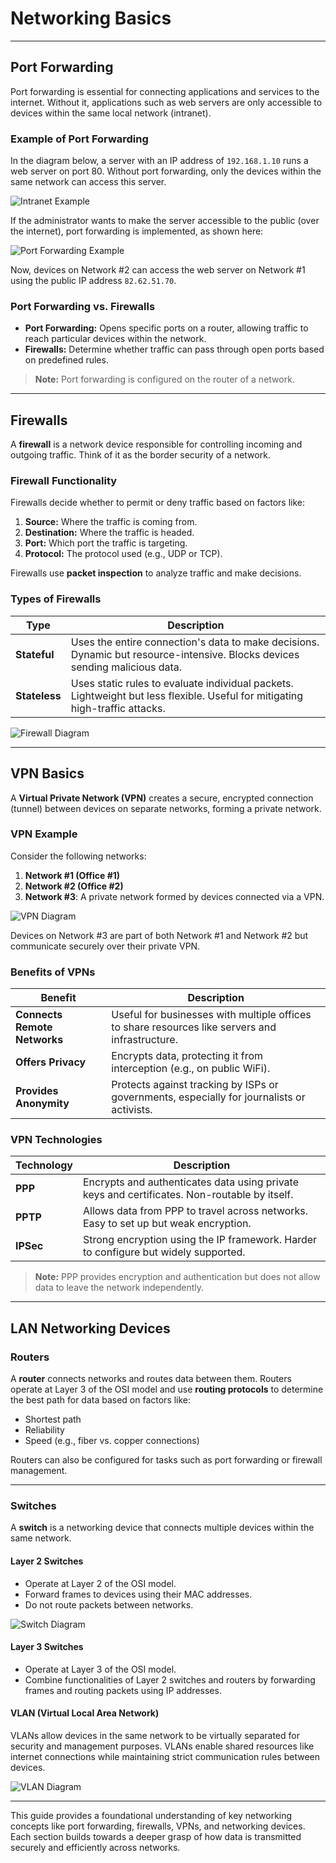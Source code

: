 # Networking Basics  

---

## Port Forwarding  
Port forwarding is essential for connecting applications and services to the internet. Without it, applications such as web servers are only accessible to devices within the same local network (intranet).  

### Example of Port Forwarding  
In the diagram below, a server with an IP address of `192.168.1.10` runs a web server on port 80. Without port forwarding, only the devices within the same network can access this server.  

![Intranet Example](./images/internet01.png)  

If the administrator wants to make the server accessible to the public (over the internet), port forwarding is implemented, as shown here:  

![Port Forwarding Example](./images/internet01e02.png)  

Now, devices on Network #2 can access the web server on Network #1 using the public IP address `82.62.51.70`.  

### Port Forwarding vs. Firewalls  
- **Port Forwarding:** Opens specific ports on a router, allowing traffic to reach particular devices within the network.  
- **Firewalls:** Determine whether traffic can pass through open ports based on predefined rules.  

> **Note:** Port forwarding is configured on the router of a network.  

---

## Firewalls  
A **firewall** is a network device responsible for controlling incoming and outgoing traffic. Think of it as the border security of a network.  

### Firewall Functionality  
Firewalls decide whether to permit or deny traffic based on factors like:  
1. **Source:** Where the traffic is coming from.  
2. **Destination:** Where the traffic is headed.  
3. **Port:** Which port the traffic is targeting.  
4. **Protocol:** The protocol used (e.g., UDP or TCP).  

Firewalls use **packet inspection** to analyze traffic and make decisions.  

### Types of Firewalls  
| **Type**     | **Description**                                                                                                           |
|--------------|---------------------------------------------------------------------------------------------------------------------------|
| **Stateful** | Uses the entire connection's data to make decisions. Dynamic but resource-intensive. Blocks devices sending malicious data.|
| **Stateless**| Uses static rules to evaluate individual packets. Lightweight but less flexible. Useful for mitigating high-traffic attacks.|

![Firewall Diagram](./images/firewall.png)  

---

## VPN Basics  
A **Virtual Private Network (VPN)** creates a secure, encrypted connection (tunnel) between devices on separate networks, forming a private network.  

### VPN Example  
Consider the following networks:  
1. **Network #1 (Office #1)**  
2. **Network #2 (Office #2)**  
3. **Network #3**: A private network formed by devices connected via a VPN.  

![VPN Diagram](./images/VPN%20tryhackme.png)  

Devices on Network #3 are part of both Network #1 and Network #2 but communicate securely over their private VPN.  

### Benefits of VPNs  
| **Benefit**                             | **Description**                                                                                       |
|----------------------------------------|-------------------------------------------------------------------------------------------------------|
| **Connects Remote Networks**           | Useful for businesses with multiple offices to share resources like servers and infrastructure.       |
| **Offers Privacy**                     | Encrypts data, protecting it from interception (e.g., on public WiFi).                                |
| **Provides Anonymity**                 | Protects against tracking by ISPs or governments, especially for journalists or activists.            |

### VPN Technologies  
| **Technology** | **Description**                                                                                                           |
|----------------|---------------------------------------------------------------------------------------------------------------------------|
| **PPP**        | Encrypts and authenticates data using private keys and certificates. Non-routable by itself.                             |
| **PPTP**       | Allows data from PPP to travel across networks. Easy to set up but weak encryption.                                      |
| **IPSec**      | Strong encryption using the IP framework. Harder to configure but widely supported.                                      |

> **Note:** PPP provides encryption and authentication but does not allow data to leave the network independently.  

---

## LAN Networking Devices  

### Routers  
A **router** connects networks and routes data between them. Routers operate at Layer 3 of the OSI model and use **routing protocols** to determine the best path for data based on factors like:  
- Shortest path  
- Reliability  
- Speed (e.g., fiber vs. copper connections)  

Routers can also be configured for tasks such as port forwarding or firewall management.  

---

### Switches  
A **switch** is a networking device that connects multiple devices within the same network.  

#### Layer 2 Switches  
- Operate at Layer 2 of the OSI model.  
- Forward frames to devices using their MAC addresses.  
- Do not route packets between networks.  

![Switch Diagram](./images/switch.png)  

#### Layer 3 Switches  
- Operate at Layer 3 of the OSI model.  
- Combine functionalities of Layer 2 switches and routers by forwarding frames and routing packets using IP addresses.  

#### VLAN (Virtual Local Area Network)  
VLANs allow devices in the same network to be virtually separated for security and management purposes. VLANs enable shared resources like internet connections while maintaining strict communication rules between devices.  

![VLAN Diagram](./images/VLAN.png)  

---

This guide provides a foundational understanding of key networking concepts like port forwarding, firewalls, VPNs, and networking devices. Each section builds towards a deeper grasp of how data is transmitted securely and efficiently across networks.
